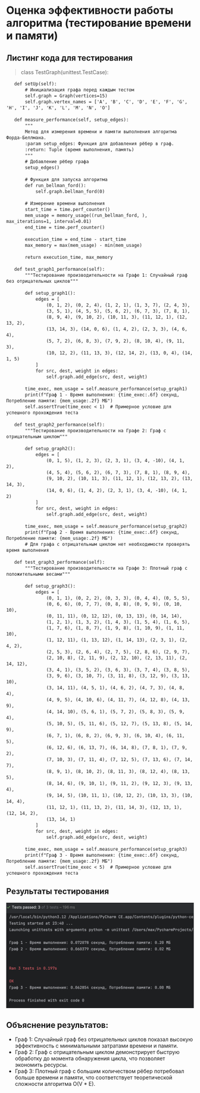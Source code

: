 # Оценка эффективности работы алгоритма (тестирование времени и памяти)

## Листинг кода для тестирования
>    class TestGraph(unittest.TestCase):

       def setUp(self):
           # Инициализация графа перед каждым тестом
           self.graph = Graph(vertices=15)
           self.graph.vertex_names = ['A', 'B', 'C', 'D', 'E', 'F', 'G', 'H', 'I', 'J', 'K', 'L', 'M', 'N', 'O']

       def measure_performance(self, setup_edges):
           """
           Метод для измерения времени и памяти выполнения алгоритма Форда-Беллмана.
           :param setup_edges: Функция для добавления рёбер в граф.
           :return: Tuple (время выполнения, память)
           """
           # Добавление рёбер графа
           setup_edges()

           # Функция для запуска алгоритма
           def run_bellman_ford():
               self.graph.bellman_ford(0)

           # Измерение времени выполнения
           start_time = time.perf_counter()
           mem_usage = memory_usage((run_bellman_ford, ), max_iterations=1, interval=0.01)
           end_time = time.perf_counter()

           execution_time = end_time - start_time
           max_memory = max(mem_usage) - min(mem_usage)

           return execution_time, max_memory

       def test_graph1_performance(self):
           """Тестирование производительности на Графе 1: Случайный граф без отрицательных циклов"""

           def setup_graph1():
               edges = [
                   (0, 1, 2), (0, 2, 4), (1, 2, 1), (1, 3, 7), (2, 4, 3),
                   (3, 5, 1), (4, 5, 5), (5, 6, 2), (6, 7, 3), (7, 8, 1),
                   (8, 9, 4), (9, 10, 2), (10, 11, 3), (11, 12, 1), (12, 13, 2),
                   (13, 14, 3), (14, 0, 6), (1, 4, 2), (2, 3, 3), (4, 6, 4),
                   (5, 7, 2), (6, 8, 3), (7, 9, 2), (8, 10, 4), (9, 11, 3),
                   (10, 12, 2), (11, 13, 3), (12, 14, 2), (13, 0, 4), (14, 1, 5)
               ]
               for src, dest, weight in edges:
                   self.graph.add_edge(src, dest, weight)

           time_exec, mem_usage = self.measure_performance(setup_graph1)
           print(f"Граф 1 - Время выполнения: {time_exec:.6f} секунд, Потребление памяти: {mem_usage:.2f} МБ")
           self.assertTrue(time_exec < 1)  # Примерное условие для успешного прохождения теста

       def test_graph2_performance(self):
           """Тестирование производительности на Графе 2: Граф с отрицательным циклом"""

           def setup_graph2():
               edges = [
                   (0, 1, 5), (1, 2, 3), (2, 3, 1), (3, 4, -10), (4, 1, 2),
                   (4, 5, 4), (5, 6, 2), (6, 7, 3), (7, 8, 1), (8, 9, 4),
                   (9, 10, 2), (10, 11, 3), (11, 12, 1), (12, 13, 2), (13, 14, 3),
                   (14, 0, 6), (1, 4, 2), (2, 3, 1), (3, 4, -10), (4, 1, 2)
               ]
               for src, dest, weight in edges:
                   self.graph.add_edge(src, dest, weight)

           time_exec, mem_usage = self.measure_performance(setup_graph2)
           print(f"Граф 2 - Время выполнения: {time_exec:.6f} секунд, Потребление памяти: {mem_usage:.2f} МБ")
           # Для графа с отрицательным циклом нет необходимости проверять время выполнения

       def test_graph3_performance(self):
           """Тестирование производительности на Графе 3: Плотный граф с положительными весами"""

           def setup_graph3():
               edges = [
                   (0, 1, 1), (0, 2, 2), (0, 3, 3), (0, 4, 4), (0, 5, 5),
                   (0, 6, 6), (0, 7, 7), (0, 8, 8), (0, 9, 9), (0, 10, 10),
                   (0, 11, 11), (0, 12, 12), (0, 13, 13), (0, 14, 14),
                   (1, 2, 1), (1, 3, 2), (1, 4, 3), (1, 5, 4), (1, 6, 5),
                   (1, 7, 6), (1, 8, 7), (1, 9, 8), (1, 10, 9), (1, 11, 10),
                   (1, 12, 11), (1, 13, 12), (1, 14, 13), (2, 3, 1), (2, 4, 2),
                   (2, 5, 3), (2, 6, 4), (2, 7, 5), (2, 8, 6), (2, 9, 7),
                   (2, 10, 8), (2, 11, 9), (2, 12, 10), (2, 13, 11), (2, 14, 12),
                   (3, 4, 1), (3, 5, 2), (3, 6, 3), (3, 7, 4), (3, 8, 5),
                   (3, 9, 6), (3, 10, 7), (3, 11, 8), (3, 12, 9), (3, 13, 10),
                   (3, 14, 11), (4, 5, 1), (4, 6, 2), (4, 7, 3), (4, 8, 4),
                   (4, 9, 5), (4, 10, 6), (4, 11, 7), (4, 12, 8), (4, 13, 9),
                   (4, 14, 10), (5, 6, 1), (5, 7, 2), (5, 8, 3), (5, 9, 4),
                   (5, 10, 5), (5, 11, 6), (5, 12, 7), (5, 13, 8), (5, 14, 9),
                   (6, 7, 1), (6, 8, 2), (6, 9, 3), (6, 10, 4), (6, 11, 5),
                   (6, 12, 6), (6, 13, 7), (6, 14, 8), (7, 8, 1), (7, 9, 2),
                   (7, 10, 3), (7, 11, 4), (7, 12, 5), (7, 13, 6), (7, 14, 7),
                   (8, 9, 1), (8, 10, 2), (8, 11, 3), (8, 12, 4), (8, 13, 5),
                   (8, 14, 6), (9, 10, 1), (9, 11, 2), (9, 12, 3), (9, 13, 4),
                   (9, 14, 5), (10, 11, 1), (10, 12, 2), (10, 13, 3), (10, 14, 4),
                   (11, 12, 1), (11, 13, 2), (11, 14, 3), (12, 13, 1), (12, 14, 2),
                   (13, 14, 1)
               ]
               for src, dest, weight in edges:
                   self.graph.add_edge(src, dest, weight)

           time_exec, mem_usage = self.measure_performance(setup_graph3)
           print(f"Граф 3 - Время выполнения: {time_exec:.6f} секунд, Потребление памяти: {mem_usage:.2f} МБ")
           self.assertTrue(time_exec < 5)  # Примерное условие для успешного прохождения теста

## Результаты тестирования 

![alt text](<Снимок экрана 2025-01-06 в 23.40.32.png>)

## Объяснение результатов:
   - Граф 1: Случайный граф без отрицательных циклов показал высокую эффективность с минимальными затратами времени и памяти.
   - Граф 2: Граф с отрицательным циклом демонстрирует быструю обработку до момента обнаружения цикла, что позволяет экономить ресурсы.
   - Граф 3: Плотный граф с большим количеством рёбер потребовал больше времени и памяти, что соответствует теоретической сложности алгоритма O(V * E).
